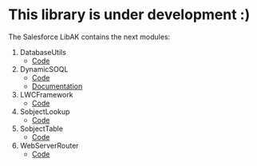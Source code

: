 # This library is under development :)

The Salesforce LibAK contains the next modules:

1. DatabaseUtils
    - [Code](DatabaseUtils)
2. DynamicSOQL
    - [Code](DynamicSOQL)
    - [Documentation](DynamicSOQL/DynamicSOQL.md)
3. LWCFramework
    - [Code](LWCFramework)
4. SobjectLookup
    - [Code](SobjectLookup)
5. SobjectTable
    - [Code](SobjectTable)
6. WebServerRouter
    - [Code](WebServerRouter)
